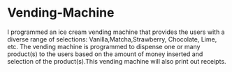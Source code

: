 # Vending-Machine
I programmed an ice cream vending machine that provides the users with a diverse range of selections: Vanilla,Matcha,Strawberry, Chocolate, Lime, etc. 
The vending machine is programmed to dispense one or many product(s) to the users based on the amount of
money inserted and selection of the product(s).This vending machine will also print out
receipts. 
